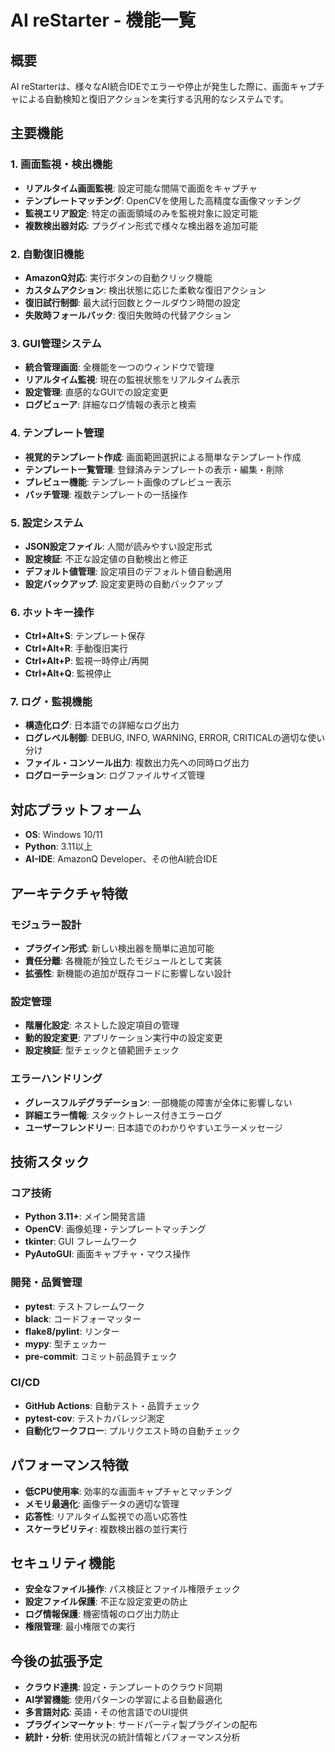 # AI reStarter - 機能一覧

## 概要
AI reStarterは、様々なAI統合IDEでエラーや停止が発生した際に、画面キャプチャによる自動検知と復旧アクションを実行する汎用的なシステムです。

## 主要機能

### 1. 画面監視・検出機能
- **リアルタイム画面監視**: 設定可能な間隔で画面をキャプチャ
- **テンプレートマッチング**: OpenCVを使用した高精度な画像マッチング
- **監視エリア設定**: 特定の画面領域のみを監視対象に設定可能
- **複数検出器対応**: プラグイン形式で様々な検出器を追加可能

### 2. 自動復旧機能
- **AmazonQ対応**: 実行ボタンの自動クリック機能
- **カスタムアクション**: 検出状態に応じた柔軟な復旧アクション
- **復旧試行制御**: 最大試行回数とクールダウン時間の設定
- **失敗時フォールバック**: 復旧失敗時の代替アクション

### 3. GUI管理システム
- **統合管理画面**: 全機能を一つのウィンドウで管理
- **リアルタイム監視**: 現在の監視状態をリアルタイム表示
- **設定管理**: 直感的なGUIでの設定変更
- **ログビューア**: 詳細なログ情報の表示と検索

### 4. テンプレート管理
- **視覚的テンプレート作成**: 画面範囲選択による簡単なテンプレート作成
- **テンプレート一覧管理**: 登録済みテンプレートの表示・編集・削除
- **プレビュー機能**: テンプレート画像のプレビュー表示
- **バッチ管理**: 複数テンプレートの一括操作

### 5. 設定システム
- **JSON設定ファイル**: 人間が読みやすい設定形式
- **設定検証**: 不正な設定値の自動検出と修正
- **デフォルト値管理**: 設定項目のデフォルト値自動適用
- **設定バックアップ**: 設定変更時の自動バックアップ

### 6. ホットキー操作
- **Ctrl+Alt+S**: テンプレート保存
- **Ctrl+Alt+R**: 手動復旧実行
- **Ctrl+Alt+P**: 監視一時停止/再開
- **Ctrl+Alt+Q**: 監視停止

### 7. ログ・監視機能
- **構造化ログ**: 日本語での詳細なログ出力
- **ログレベル制御**: DEBUG, INFO, WARNING, ERROR, CRITICALの適切な使い分け
- **ファイル・コンソール出力**: 複数出力先への同時ログ出力
- **ログローテーション**: ログファイルサイズ管理

## 対応プラットフォーム
- **OS**: Windows 10/11
- **Python**: 3.11以上
- **AI-IDE**: AmazonQ Developer、その他AI統合IDE

## アーキテクチャ特徴

### モジュラー設計
- **プラグイン形式**: 新しい検出器を簡単に追加可能
- **責任分離**: 各機能が独立したモジュールとして実装
- **拡張性**: 新機能の追加が既存コードに影響しない設計

### 設定管理
- **階層化設定**: ネストした設定項目の管理
- **動的設定変更**: アプリケーション実行中の設定変更
- **設定検証**: 型チェックと値範囲チェック

### エラーハンドリング
- **グレースフルデグラデーション**: 一部機能の障害が全体に影響しない
- **詳細エラー情報**: スタックトレース付きエラーログ
- **ユーザーフレンドリー**: 日本語でのわかりやすいエラーメッセージ

## 技術スタック

### コア技術
- **Python 3.11+**: メイン開発言語
- **OpenCV**: 画像処理・テンプレートマッチング
- **tkinter**: GUI フレームワーク
- **PyAutoGUI**: 画面キャプチャ・マウス操作

### 開発・品質管理
- **pytest**: テストフレームワーク
- **black**: コードフォーマッター
- **flake8/pylint**: リンター
- **mypy**: 型チェッカー
- **pre-commit**: コミット前品質チェック

### CI/CD
- **GitHub Actions**: 自動テスト・品質チェック
- **pytest-cov**: テストカバレッジ測定
- **自動化ワークフロー**: プルリクエスト時の自動チェック

## パフォーマンス特徴
- **低CPU使用率**: 効率的な画面キャプチャとマッチング
- **メモリ最適化**: 画像データの適切な管理
- **応答性**: リアルタイム監視での高い応答性
- **スケーラビリティ**: 複数検出器の並行実行

## セキュリティ機能
- **安全なファイル操作**: パス検証とファイル権限チェック
- **設定ファイル保護**: 不正な設定変更の防止
- **ログ情報保護**: 機密情報のログ出力防止
- **権限管理**: 最小権限での実行

## 今後の拡張予定
- **クラウド連携**: 設定・テンプレートのクラウド同期
- **AI学習機能**: 使用パターンの学習による自動最適化
- **多言語対応**: 英語・その他言語でのUI提供
- **プラグインマーケット**: サードパーティ製プラグインの配布
- **統計・分析**: 使用状況の統計情報とパフォーマンス分析
